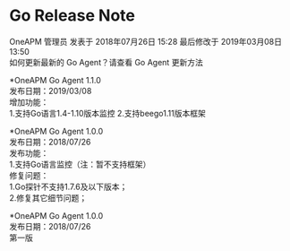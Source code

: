 # Go Release Note  
OneAPM 管理员 发表于 2018年07月26日 15:28 最后修改于 2019年03月08日 13:50   
如何更新最新的 Go Agent？请查看 Go Agent 更新方法

*OneAPM Go Agent 1.1.0  
发布日期：2019/03/08  
增加功能：  
	1.支持Go语言1.4-1.10版本监控
    2.支持beego1.11版本框架	 


*OneAPM Go Agent 1.0.0  
发布日期：2018/07/26  
发布功能：  
	1.支持Go语言监控（注：暂不支持框架）  
修复问题：  
	1.Go探针不支持1.7.6及以下版本；  
	2.修复其它细节问题；

*OneAPM Go Agent 1.0.0  
发布日期：2018/07/26  
第一版









